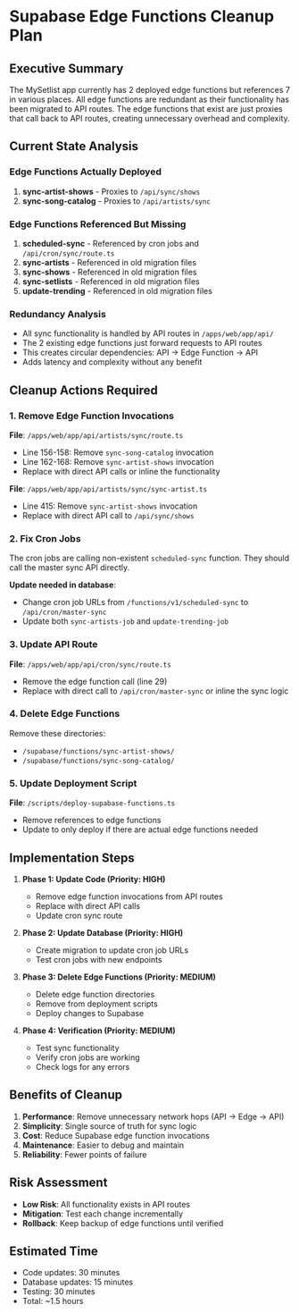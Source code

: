 # Supabase Edge Functions Cleanup Plan

## Executive Summary

The MySetlist app currently has 2 deployed edge functions but references 7 in various places. All edge functions are redundant as their functionality has been migrated to API routes. The edge functions that exist are just proxies that call back to API routes, creating unnecessary overhead and complexity.

## Current State Analysis

### Edge Functions Actually Deployed
1. **sync-artist-shows** - Proxies to `/api/sync/shows`
2. **sync-song-catalog** - Proxies to `/api/artists/sync`

### Edge Functions Referenced But Missing
1. **scheduled-sync** - Referenced by cron jobs and `/api/cron/sync/route.ts`
2. **sync-artists** - Referenced in old migration files
3. **sync-shows** - Referenced in old migration files  
4. **sync-setlists** - Referenced in old migration files
5. **update-trending** - Referenced in old migration files

### Redundancy Analysis
- All sync functionality is handled by API routes in `/apps/web/app/api/`
- The 2 existing edge functions just forward requests to API routes
- This creates circular dependencies: API → Edge Function → API
- Adds latency and complexity without any benefit

## Cleanup Actions Required

### 1. Remove Edge Function Invocations

**File**: `/apps/web/app/api/artists/sync/route.ts`
- Line 156-158: Remove `sync-song-catalog` invocation
- Line 162-168: Remove `sync-artist-shows` invocation
- Replace with direct API calls or inline the functionality

**File**: `/apps/web/app/api/artists/sync/sync-artist.ts`
- Line 415: Remove `sync-artist-shows` invocation
- Replace with direct API call to `/api/sync/shows`

### 2. Fix Cron Jobs

The cron jobs are calling non-existent `scheduled-sync` function. They should call the master sync API directly.

**Update needed in database**:
- Change cron job URLs from `/functions/v1/scheduled-sync` to `/api/cron/master-sync`
- Update both `sync-artists-job` and `update-trending-job`

### 3. Update API Route

**File**: `/apps/web/app/api/cron/sync/route.ts`
- Remove the edge function call (line 29)
- Replace with direct call to `/api/cron/master-sync` or inline the sync logic

### 4. Delete Edge Functions

Remove these directories:
- `/supabase/functions/sync-artist-shows/`
- `/supabase/functions/sync-song-catalog/`

### 5. Update Deployment Script

**File**: `/scripts/deploy-supabase-functions.ts`
- Remove references to edge functions
- Update to only deploy if there are actual edge functions needed

## Implementation Steps

1. **Phase 1: Update Code (Priority: HIGH)**
   - Remove edge function invocations from API routes
   - Replace with direct API calls
   - Update cron sync route

2. **Phase 2: Update Database (Priority: HIGH)**
   - Create migration to update cron job URLs
   - Test cron jobs with new endpoints

3. **Phase 3: Delete Edge Functions (Priority: MEDIUM)**
   - Delete edge function directories
   - Remove from deployment scripts
   - Deploy changes to Supabase

4. **Phase 4: Verification (Priority: MEDIUM)**
   - Test sync functionality
   - Verify cron jobs are working
   - Check logs for any errors

## Benefits of Cleanup

1. **Performance**: Remove unnecessary network hops (API → Edge → API)
2. **Simplicity**: Single source of truth for sync logic
3. **Cost**: Reduce Supabase edge function invocations
4. **Maintenance**: Easier to debug and maintain
5. **Reliability**: Fewer points of failure

## Risk Assessment

- **Low Risk**: All functionality exists in API routes
- **Mitigation**: Test each change incrementally
- **Rollback**: Keep backup of edge functions until verified

## Estimated Time

- Code updates: 30 minutes
- Database updates: 15 minutes
- Testing: 30 minutes
- Total: ~1.5 hours